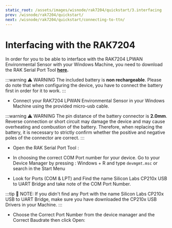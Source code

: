 ```yaml
---
static_root: /assets/images/wisnode/rak7204/quickstart/3.interfacing
prev: /wisnode/rak7204/quickstart/
next: /wisnode/rak7204/quickstart/connecting-to-ttn/
---
```


# Interfacing with the RAK7204

In order for you to be able to interface with the RAK7204 LPWAN Environmental Sensor with your Windows Machine, you need to download the RAK Serial Port Tool **[here](https://downloads.rakwireless.com/en/LoRa/Tools/RAK_SERIAL_PORT_TOOL_V1.2.1.zip).**

:::warning ⚠️ WARNING
The included battery is **non rechargeable**. Please do note that when configuring the device, you have to connect the battery first in order for it to work.
:::

- Connect your RAK7204 LPWAN Environmental Sensor in your Windows Machine using the provided micro-usb cable.

<rk-img
  :src="`${$frontmatter.static_root}/rak7204-pc.png`"
  width="70%"
  figure-number="1"
  caption="RAK7204 LPWAN Environmental Sensor to Laptop Connection"
/>

:::warning ⚠️ WARNING
The pin distance of the battery connector is **2.0mm**. Reverse connection or short circuit may damage the device and may cause overheating and combustion of the battery. Therefore, when replacing the battery, it is necessary to strictly confirm whether the positive and negative poles of the connector are correct.
:::

- Open the RAK Serial Port Tool :

<rk-img
  :src="`${$frontmatter.static_root}/oju7ucgriixkmghcaqxy.png`"
  width="100%"
  figure-number="2"
  caption="RAK Serial Port Tool"
/>

- In choosing the correct COM Port number for your device. Go to your Device Manager by pressing : Windows + R and type `devmgmt.msc` or search in the Start Menu

<rk-img
  :src="`${$frontmatter.static_root}/xjttdlmkzfsh5pg8vwcg.png`"
  width="70%"
  figure-number="3"
  caption="Device Manager"
/>

- Look for Ports (COM & LPT) and Find the name Silicon Labs CP210x USB to UART Bridge and take note of the COM Port Number.

:::tip 📝 NOTE:
If you didn't find any Port with the name Silicon Labs CP210x USB to UART Bridge, make sure you have downloaded the CP210x USB Drivers in your Machine.
:::

- Choose the Correct Port Number from the device manager and the Correct Baudrate then click Open:

<rk-img
  :src="`${$frontmatter.static_root}/nujplxpattmmleoaaghm.png`"
  width="100%"
  figure-number="4"
  caption="Correct Port Number and Correct Baud rate"
/>

<rk-img
  :src="`${$frontmatter.static_root}/w90quzm2ah5civgeojbx.png`"
  width="100%"
  figure-number="5"
  caption="Connection Success"
/>
